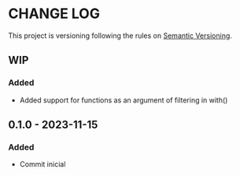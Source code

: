 # CHANGE LOG

This project is versioning following the rules on  [Semantic Versioning](http://semver.org/).

## WIP

### Added

- Added support for functions as an argument of filtering in with()

## 0.1.0 - 2023-11-15

### Added

- Commit inicial
